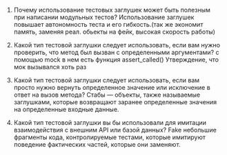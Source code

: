 1. Почему использование тестовых заглушек может быть полезным при написании модульных тестов?
Использование заглушек повышает автономность теста и его гибкость.(так же экономит память, заменяя реал. обьекты на фейк, высокая скорость работы)

2. Какой тип тестовой заглушки следует использовать, если вам нужно проверить, что метод был вызван с определенными аргументами?
с помощью mock в нем есть функция assert_called() Утверждение, что мок вызывался хоть раз

3. Какой тип тестовой заглушки следует использовать, если вам просто нужно вернуть определенное значение или исключение в ответ на вызов метода?
Стабы — объекты, также называемые заглушками, которые возвращают заранее определенные значения на определенные входные данные.

4. Какой тип тестовой заглушки вы бы использовали для имитации взаимодействия с внешним API или базой данных?
Fake небольшие фрагменты кода, контролируемые тестами, которые имитируют поведение фактических частей, которые они заменяют.